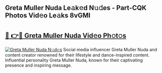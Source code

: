 ## Greta Muller Nuda Le𝚊k𝚎d N𝚞𝚍es - Part-CQK Photos Vid𝚎o Le𝚊ks 8vGMl

# <h2><a href="http://fbd04kt.evod.top/?m=Greta+Muller+Nuda">🔗 👉🔴 Greta Muller Nuda Vid𝚎o Ph𝚘t𝚘s</a></h2>

[![Greta Muller Nuda N𝚞d𝚎s](https://i.imgur.com/8V9OHl7.gif)](http://fbd04kt.evod.top/?m=Greta+Muller+Nuda)
Social media influencer Greta Muller Nuda and content creator renowned for their lifestyle and dance-inspired content. Influential personality Greta Muller Nuda, known for their captivating presence and inspiring message. 
